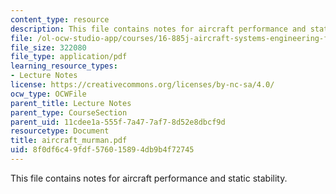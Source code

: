 ```yaml
---
content_type: resource
description: This file contains notes for aircraft performance and static stability.
file: /ol-ocw-studio-app/courses/16-885j-aircraft-systems-engineering-fall-2004/8f0df6c49fdf576015894db9b4f72745_aircraft_murman.pdf
file_size: 322080
file_type: application/pdf
learning_resource_types:
- Lecture Notes
license: https://creativecommons.org/licenses/by-nc-sa/4.0/
ocw_type: OCWFile
parent_title: Lecture Notes
parent_type: CourseSection
parent_uid: 11cdee1a-555f-7a47-7af7-8d52e8dbcf9d
resourcetype: Document
title: aircraft_murman.pdf
uid: 8f0df6c4-9fdf-5760-1589-4db9b4f72745
---
```

This file contains notes for aircraft performance and static stability.